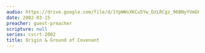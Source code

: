 ```yaml
---
audio: https://drive.google.com/file/d/1YpWWsXKCu5Yw_DzLRCgz_96BNyYVmGPs/view
date: 2002-03-15
preacher: guest-preacher
scripture: null
series: cvcrt-2002
title: Origin & Ground of Covenant
---
```

